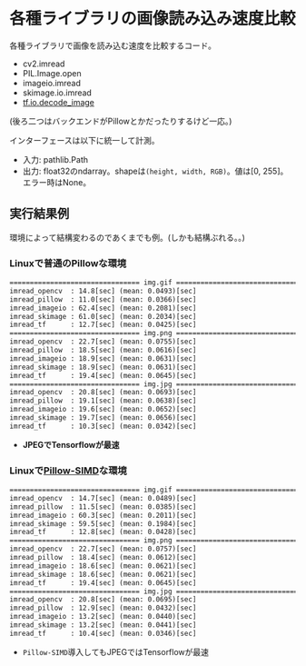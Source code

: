 # 各種ライブラリの画像読み込み速度比較

各種ライブラリで画像を読み込む速度を比較するコード。

- cv2.imread
- PIL.Image.open
- imageio.imread
- skimage.io.imread
- [tf.io.decode_image](https://www.tensorflow.org/api_docs/python/tf/io/decode_image)

(後ろ二つはバックエンドがPillowとかだったりするけど一応。)

インターフェースは以下に統一して計測。

- 入力: pathlib.Path
- 出力: float32のndarray。shapeは`(height, width, RGB)`。値は[0, 255]。エラー時はNone。

## 実行結果例

環境によって結構変わるのであくまでも例。(しかも結構ぶれる。。)

### Linuxで普通のPillowな環境

```txt
================================ img.gif ================================
imread_opencv  : 14.8[sec] (mean: 0.0493)[sec]
imread_pillow  : 11.0[sec] (mean: 0.0366)[sec]
imread_imageio : 62.4[sec] (mean: 0.2081)[sec]
imread_skimage : 61.0[sec] (mean: 0.2034)[sec]
imread_tf      : 12.7[sec] (mean: 0.0425)[sec]
================================ img.png ================================
imread_opencv  : 22.7[sec] (mean: 0.0755)[sec]
imread_pillow  : 18.5[sec] (mean: 0.0616)[sec]
imread_imageio : 18.9[sec] (mean: 0.0631)[sec]
imread_skimage : 18.9[sec] (mean: 0.0631)[sec]
imread_tf      : 19.4[sec] (mean: 0.0645)[sec]
================================ img.jpg ================================
imread_opencv  : 20.8[sec] (mean: 0.0693)[sec]
imread_pillow  : 19.1[sec] (mean: 0.0638)[sec]
imread_imageio : 19.6[sec] (mean: 0.0652)[sec]
imread_skimage : 19.7[sec] (mean: 0.0656)[sec]
imread_tf      : 10.3[sec] (mean: 0.0342)[sec]
```

- **JPEGでTensorflowが最速**

### Linuxで[Pillow-SIMD](https://github.com/uploadcare/pillow-simd)な環境

```txt
================================ img.gif ================================
imread_opencv  : 14.7[sec] (mean: 0.0489)[sec]
imread_pillow  : 11.5[sec] (mean: 0.0385)[sec]
imread_imageio : 60.3[sec] (mean: 0.2011)[sec]
imread_skimage : 59.5[sec] (mean: 0.1984)[sec]
imread_tf      : 12.8[sec] (mean: 0.0428)[sec]
================================ img.png ================================
imread_opencv  : 22.7[sec] (mean: 0.0757)[sec]
imread_pillow  : 18.4[sec] (mean: 0.0612)[sec]
imread_imageio : 18.6[sec] (mean: 0.0621)[sec]
imread_skimage : 18.6[sec] (mean: 0.0621)[sec]
imread_tf      : 19.4[sec] (mean: 0.0645)[sec]
================================ img.jpg ================================
imread_opencv  : 20.8[sec] (mean: 0.0695)[sec]
imread_pillow  : 12.9[sec] (mean: 0.0432)[sec]
imread_imageio : 13.2[sec] (mean: 0.0440)[sec]
imread_skimage : 13.2[sec] (mean: 0.0441)[sec]
imread_tf      : 10.4[sec] (mean: 0.0346)[sec]
```

- `Pillow-SIMD`導入してもJPEGではTensorflowが最速
